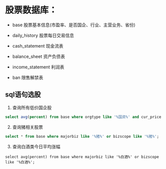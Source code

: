 # 股票数据库：

* base 股票基本信息(市盈率、是否国企、行业、主营业务、省份)

* daily_history 股票每日交易信息

* cash_statement 现金流表

* balance_sheet 资产负债表

* income_statement 利润表

* ban 限售解禁表

## sql语句选股

1. 查询所有低价国企股

```sql
select avg(percent) from base where orgtype like '%国资%' and cur_price < 3.0 order by cur_price;
```

2. 查询猪相关股票

```sql
select * from base where majorbiz like '%猪%' or bizscope like '%猪%';
```

3. 查询白酒类今日平均涨幅

```
select avg(percent) from base where majorbiz like '%白酒%' or bizscope like '%白酒%';
```

